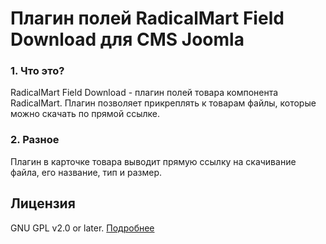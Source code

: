 # Плагин полей RadicalMart Field Download для CMS Joomla

### 1. Что это?
RadicalMart Field Download - плагин полей товара компонента RadicalMart. Плагин позволяет прикреплять к товарам файлы, которые можно скачать по прямой ссылке.

### 2. Разное

Плагин в карточке товара выводит прямую ссылку на скачивание файла, его название, тип и размер.

## Лицензия
GNU GPL v2.0 or later. [Подробнее](https://github.com/ficion13/plg_radicalmart_fields_download/blob/master/LICENSE)